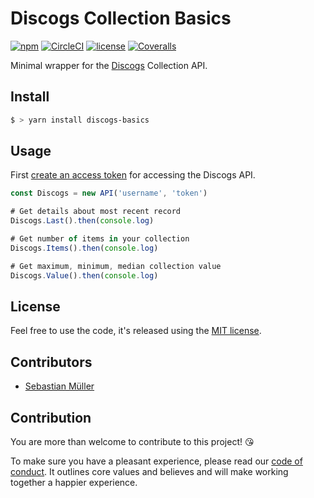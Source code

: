 # Discogs Collection Basics

[![npm](https://img.shields.io/npm/v/discogs-basics.svg)](https://www.npmjs.com/package/discogs-basics)
[![CircleCI](https://img.shields.io/circleci/project/github/sbstjn/discogs-basics.svg)](https://circleci.com/gh/sbstjn/discogs-basics)
[![license](https://img.shields.io/github/license/sbstjn/discogs-basics.svg)](https://github.com/sbstjn/discogs-basics/blob/master/LICENSE.md)
[![Coveralls](https://img.shields.io/coveralls/sbstjn/discogs-basics.svg)](https://coveralls.io/github/sbstjn/discogs-basics)

Minimal wrapper for the [Discogs](https://discogs.com) Collection API.

## Install

```bash
$ > yarn install discogs-basics
```

## Usage

First [create an access token](https://www.discogs.com/de/settings/developers) for accessing the Discogs API.

```javascript
const Discogs = new API('username', 'token')

# Get details about most recent record
Discogs.Last().then(console.log)

# Get number of items in your collection
Discogs.Items().then(console.log)

# Get maximum, minimum, median collection value
Discogs.Value().then(console.log)
```

## License

Feel free to use the code, it's released using the [MIT license](https://github.com/sbstjn/discogs-basics/blob/master/LICENSE.md).

## Contributors

- [Sebastian Müller](https://github.com/sbstjn)

## Contribution

You are more than welcome to contribute to this project! 😘

To make sure you have a pleasant experience, please read our [code of conduct](CODE_OF_CONDUCT.md). It outlines core values and believes and will make working together a happier experience.
